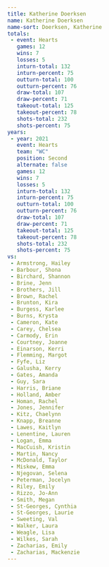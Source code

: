 ```yaml
---
title: Katherine Doerksen
name: Katherine Doerksen
name-sort: Doerksen, Katherine
totals:
 - event: Hearts
   games: 12
   wins: 7
   losses: 5
   inturn-total: 132
   inturn-percent: 75
   outturn-total: 100
   outturn-percent: 76
   draw-total: 107
   draw-percent: 71
   takeout-total: 125
   takeout-percent: 78
   shots-total: 232
   shots-percent: 75
years:
 - year: 2021
   event: Hearts
   team: "WC"
   position: Second
   alternate: false
   games: 12
   wins: 7
   losses: 5
   inturn-total: 132
   inturn-percent: 75
   outturn-total: 100
   outturn-percent: 76
   draw-total: 107
   draw-percent: 71
   takeout-total: 125
   takeout-percent: 78
   shots-total: 232
   shots-percent: 75
vs:
 - Armstrong, Hailey
 - Barbour, Shona
 - Birchard, Shannon
 - Brine, Jenn
 - Brothers, Jill
 - Brown, Rachel
 - Brunton, Kira
 - Burgess, Karlee
 - Burns, Krysta
 - Cameron, Kate
 - Carey, Chelsea
 - Carmody, Erin
 - Courtney, Joanne
 - Einarson, Kerri
 - Flemming, Margot
 - Fyfe, Liz
 - Galusha, Kerry
 - Gates, Amanda
 - Guy, Sara
 - Harris, Briane
 - Holland, Amber
 - Homan, Rachel
 - Jones, Jennifer
 - Kitz, Chaelynn
 - Knapp, Breanne
 - Lawes, Kaitlyn
 - Lenentine, Lauren
 - Logan, Emma
 - MacCuish, Kristin
 - Martin, Nancy
 - McDonald, Taylor
 - Miskew, Emma
 - Njegovan, Selena
 - Peterman, Jocelyn
 - Riley, Emily
 - Rizzo, Jo-Ann
 - Smith, Megan
 - St-Georges, Cynthia
 - St-Georges, Laurie
 - Sweeting, Val
 - Walker, Laura
 - Weagle, Lisa
 - Wilkes, Sarah
 - Zacharias, Emily
 - Zacharias, Mackenzie
---
```

